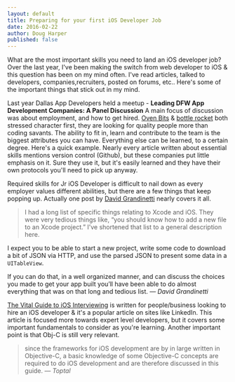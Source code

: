 ```yaml
---
layout: default
title: Preparing for your first iOS Developer Job
date: 2016-02-22
author: Doug Harper
published: false
---
```


What are the most important skills you need to land an iOS developer job?  Over the last year, I've been making the switch from web developer to iOS & this question has been on my mind often.   I've read articles, talked to developers, companies,recruiters, posted on forums, etc.. Here's some of the important things that stick out in my mind.  

Last year Dallas App Developers held a meetup - **Leading DFW App Development Companies: A Panel Discussion** A main focus of discussion was about employment, and how to get hired.  [Oven Bits](http://ovenbits.com "Oven Bits") & [bottle rocket](http://www.bottlerocketstudios.com "bottle rocket studios") both stressed character first, they are looking for quality people more than coding savants.  The ability to fit in, learn and contribute to the team is the biggest attributes you can have.  Everything else can be learned, to a certain degree.  Here's a quick example.  Nearly every article written about essential skills mentions version control (Github), but these companies put little emphasis on it.  Sure they use it, but it's easily learned and they have their own protocols you'll need to pick up anyway.

Required skills for Jr iOS Developer is difficult to nail down as every employer values different abilities, but there are a few things that keep popping up.  Actually one post by [David Grandinetti](http://dbgrandi.github.io/minimum_viable_programmer/ "David Grandinetti") nearly covers it all. 

>I had a long list of specific things relating to Xcode and iOS. They were very tedious things like, “you should know how to add a new file to an Xcode project.” I’ve shortened that list to a general description here.

I expect you to be able to start a new project, write some code to download a bit of JSON via HTTP, and use the parsed JSON to present some data in a `UITableView`.

If you can do that, in a well organized manner, and can discuss the choices you made to get your app built you’ll have been able to do almost everything that was on that long and tedious list.
<cite>&mdash; David Grandinetti</cite>

[The Vital Guide to iOS Interviewing](http://www.toptal.com/ios "Guide to iOS Interviewing") is written for people/business looking to hire an iOS developer & it's a popular article on sites like LinkedIn.  This article is focused more towards expert level developers, but it covers some important fundamentals to consider as you're learning.  Another important point is that Obj-C is still very relevant.

>since the frameworks for iOS development are by in large written in Objective-C, a basic knowledge of some Objective-C concepts are required to do iOS development and are therefore discussed in this guide.
<cite>&mdash; Toptal</cite>
